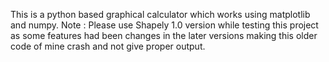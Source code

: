 This is a python based graphical calculator which works using matplotlib and numpy.
Note : Please use Shapely 1.0 version while testing this project as some features had been changes in the later versions making this older code of mine crash and not give proper output.
